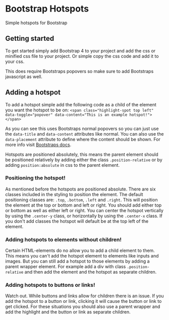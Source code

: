 # Bootstrap Hotspots
Simple hotspots for Bootstrap

## Getting started
To get started simply add Bootstrap 4 to your project and add the css or minified css file to your project.
Or simple copy the css code and add it to your css.

This does require Bootstraps popovers so make sure to add Bootstraps javascript as well.

## Adding a hotspot
To add a hotspot simple add the following code as a child of the element you want the hotspot to be on:
`<span class="highlight-spot top left" data-toggle="popover" data-content="This is an example hotspot!"></span>`

As you can see this uses Bootstraps normal popovers so you can just use the `data-title` and `data-content` attributes like normal.
You can also use the `data-placement` attribute to define where the content should be shown.
For more info visit [Bootstraps docs](https://getbootstrap.com/docs/4.3/components/popovers/).

Hotspots are positioned absolutely, this means the parent element should be positioned relatively by adding either the class `.position-relative` or by adding `position:absolute` in css to the parent element.

### Positioning the hotspot!
As mentioned before the hotspots are positioned absolute. There are six classes included in the styling to position the element.
The default positioning classes are: `.top`, `.bottom`, `.left` and `.right`. This will position the element at the top or bottom and left or right.
You should add either top or bottom as well as either left or right.
You can center the hotspot vertically by using the `.center-y` class, or horizontally by using the `.center-x` class.
If you don't add classes the hotspot will default be at the top left of the element.


### Adding hotspots to elements without children!
Certain HTML-elements do no allow you to add a child element to them. This means you can't add the hotspot element to elements like inputs and images.
But you can still add a hotspot to those elements by adding a parent wrapper element. For example add a div with class `.position-relative` and then add the element and the hotspot as separate children.

### Adding hotspots to buttons or links!
Watch out. While buttons and links allow for children there is an issue.
If you add the hotspot to a button or link, clicking it will cause the button or link to get clicked. For these situations you should also use a parent wrapper and add the highlight and the button or link as separate children.
